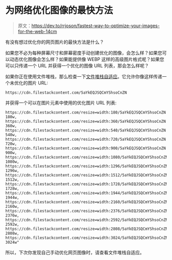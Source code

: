 # 为网络优化图像的最快方法

> 原文：<https://dev.to/rrjoson/fastest-way-to-optimize-your-images-for-the-web-14cm>

有没有想过优化你的网页图片的最快方法是什么？

如果您不必为每种屏幕尺寸和屏幕密度手动创建优化的图像，会怎么样？如果您可以动态优化图像会怎么样？如果能提供像 WEBP 这样的高级图片格式呢？如果您可以只传递一个 URL 并获得一个优化的图像 URL 列表，那会怎么样呢？

如果你正在使用文件堆栈，那么检查一下[文件堆栈自适应](https://github.com/filestack/adaptive)。它允许你像这样传递一个未优化的图片 URL:

```
https://cdn.filestackcontent.com/5aYkEQJSQCmYShsoCnZN 
```

并获得一个可以在图片元素中使用的优化图片 URL 列表:

```
https://cdn.filestackcontent.com/resize=width:180/5aYkEQJSQCmYShsoCnZN 180w, 
https://cdn.filestackcontent.com/resize=width:360/5aYkEQJSQCmYShsoCnZN 360w, 
https://cdn.filestackcontent.com/resize=width:540/5aYkEQJSQCmYShsoCnZN 540w, 
https://cdn.filestackcontent.com/resize=width:720/5aYkEQJSQCmYShsoCnZN 720w, 
https://cdn.filestackcontent.com/resize=width:900/5aYkEQJSQCmYShsoCnZN 900w, 
https://cdn.filestackcontent.com/resize=width:1080/5aYkEQJSQCmYShsoCnZN 1080w, 
https://cdn.filestackcontent.com/resize=width:1296/5aYkEQJSQCmYShsoCnZN 1296w, 
https://cdn.filestackcontent.com/resize=width:1512/5aYkEQJSQCmYShsoCnZN 1512w, 
https://cdn.filestackcontent.com/resize=width:1728/5aYkEQJSQCmYShsoCnZN 1728w, 
https://cdn.filestackcontent.com/resize=width:1944/5aYkEQJSQCmYShsoCnZN 1944w, 
https://cdn.filestackcontent.com/resize=width:2160/5aYkEQJSQCmYShsoCnZN 2160w, 
https://cdn.filestackcontent.com/resize=width:2376/5aYkEQJSQCmYShsoCnZN 2376w, 
https://cdn.filestackcontent.com/resize=width:2592/5aYkEQJSQCmYShsoCnZN 2592w,
https://cdn.filestackcontent.com/resize=width:2808/5aYkEQJSQCmYShsoCnZN 2808w, 
https://cdn.filestackcontent.com/resize=width:3024/5aYkEQJSQCmYShsoCnZN 3024w" 
```

所以，下次你发现自己手动优化网页图像时，请查看文件堆栈自适应。